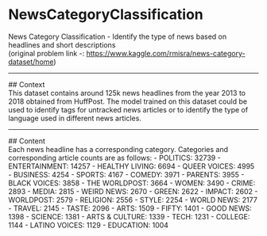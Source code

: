 # NewsCategoryClassification
News Category Classification - Identify the type of news based on headlines and short descriptions
<br/>
(original problem link -: https://www.kaggle.com/rmisra/news-category-dataset/home)
<br/>
<hr/>
## Context
<br/>
This dataset contains around 125k news headlines from the year 2013 to 2018 obtained from HuffPost. The model trained on this dataset could be used to identify tags for untracked news articles or to identify the type of language used in different news articles.
<br/>
<hr/>
## Content
<br/>
Each news headline has a corresponding category. Categories and corresponding article counts are as follows:
    - POLITICS: 32739
    - ENTERTAINMENT: 14257
    - HEALTHY LIVING: 6694
    - QUEER VOICES: 4995
    - BUSINESS: 4254
    - SPORTS: 4167
    - COMEDY: 3971
    - PARENTS: 3955
    - BLACK VOICES: 3858
    - THE WORLDPOST: 3664
    - WOMEN: 3490
    - CRIME: 2893
    - MEDIA: 2815
    - WEIRD NEWS: 2670
    - GREEN: 2622
    - IMPACT: 2602
    - WORLDPOST: 2579
    - RELIGION: 2556
    - STYLE: 2254
    - WORLD NEWS: 2177
    - TRAVEL: 2145
    - TASTE: 2096
    - ARTS: 1509
    - FIFTY: 1401
    - GOOD NEWS: 1398
    - SCIENCE: 1381
    - ARTS & CULTURE: 1339
    - TECH: 1231
    - COLLEGE: 1144
    - LATINO VOICES: 1129
    - EDUCATION: 1004
